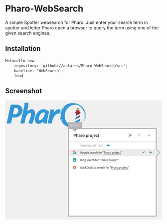 # Pharo-WebSearch
A simple Spotter websearch for Pharo. Just enter your search term in spotter and letter Pharo open a browser to query the term using one of the given search engines.

## Installation

```Smalltalk
Metacello new 
	repository: 'github://astares/Pharo-WebSearch/src';
	baseline: 'WebSearch';
	load 	
```

## Screenshot

![alt text](doc/screenshot.png "Screenshot")

